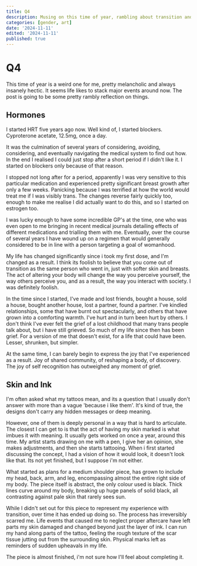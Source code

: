 ```yaml
---
title: Q4
description: Musing on this time of year, rambling about transition and skin.
categories: [gender, art]
date: '2024-11-11'
edited: '2024-11-11'
published: true
---
```


# Q4

This time of year is a weird one for me, pretty melancholic and always insanely hectic. It seems life likes to stack major events around now. The post is going to be some pretty rambly reflection on things.

## Hormones

I started HRT five years ago now. Well kind of, I started blockers. Cyproterone acetate, 12.5mg, once a day.

It was the culmination of several years of considering, avoiding, considering, and eventually navigating the medical system to find out how. In the end I realised I could just stop after a short period if I didn't like it. I started on blockers only because of that reason. 

I stopped not long after for a period, apparently I was very sensitive to this particular medication and experienced pretty significant breast growth after only a few weeks. Panicking because I was terrified at how the world would treat me if I was visibly trans. The changes reverse fairly quickly too, enough to make me realise I did actually want to do this, and so I started on estrogen too. 

I was lucky enough to have some incredible GP's at the time, one who was even open to me bringing in recent medical journals detailing effects of different medications and trialling them with me. Eventually, over the course of several years I have wound up on a regimen that would generally considered to be in line with a person targeting a goal of womanhood. 

My life has changed significantly since i took my first dose, and I'm changed as a result. I think its foolish to believe that you come out of transition as the same person who went in, just with softer skin and breasts. The act of altering your body will change the way you perceive yourself, the way others perceive you, and as a result, the way you interact with society. I was definitely foolish.

In the time since I started, I've made and lost friends, bought a house, sold a house, bought another house, lost a partner, found a partner. I've kindled relationships, some that have burnt out spectacularly, and others that have grown into a comforting warmth. I've hurt and in turn been hurt by others. I don't think I've ever felt the grief of a lost childhood that many trans people talk about, but i have still grieved. So much of my life since then has been grief.  For a version of me that doesn't exist, for a life that could have been. Lesser, shrunken, but simpler.

At the same time, I can barely begin to express the joy that I've experienced as a result. Joy of shared community, of reshaping a body, of discovery. The joy of self recognition has outweighed any moment of grief.

## Skin and Ink

I'm often asked what my tattoos mean, and its a question that I usually don't answer with more than a vague 'because i like them'. It's kind of true, the designs don't carry any hidden messages or deep meaning.

However, one of them is deeply personal in a way that is hard to articulate. The closest I can get to is that the act of having my skin marked is what imbues it with meaning. It usually gets worked on once a year, around this time. My artist starts drawing on me with a pen, I give her an opinion, she makes adjustments, and then she starts tattooing. When i first started discussing the concept, I had a vision of how it would look, it doesn't look like that. Its not yet finished, but I suppose i'm not either. 

What started as plans for a medium shoulder piece, has grown to include my head, back, arm, and leg, encompassing almost the entire right side of my body. The piece itself is abstract, the only colour used is black. Thick lines curve around my body, breaking up huge panels of solid black, all contrasting against pale skin that rarely sees sun. 

While I didn't set out for this piece to represent my experience with transition, over time it has ended up doing so. The process has irreversibly scarred me. Life events that caused me to neglect proper aftercare have left parts my skin damaged and changed beyond just the layer of ink. I can run my hand along parts of the tattoo, feeling the rough texture of the scar tissue jutting out from the surrounding skin. Physical marks left as reminders of sudden upheavals in my life.

The piece is almost finished, i'm not sure how I'll feel about completing it.